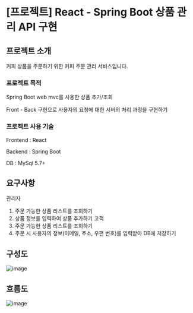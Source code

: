 # [프로젝트] React - Spring Boot 상품 관리 API 구현
## 프로젝트 소개
커피 상품을 주문하기 위한 커피 주문 관리 서비스입니다.
### 프로젝트 목적
Spring Boot web mvc를 사용한 상품 추가/조회

Front - Back 구현으로 사용자의 요청에 대한 서버의 처리 과정을 구현하기
### 프로젝트 사용 기술
Frontend : React

Backend : Spring Boot

DB : MySql 5.7+


## 요구사항
관리자
1. 주문 가능한 상품 리스트를 조회하기
2. 상품 정보를 입력하여 상품 추가하기
고객
1. 주문 가능한 상품 리스트를 조회하기
2. 주문 시 사용자의 정보(이메일, 주소, 우편 번호)를 입력받아 DB에 저장하기

## 구성도
![image](https://user-images.githubusercontent.com/22016754/135780211-4e5554d7-9994-4c49-94fb-53ee0f3776ed.png)


## 흐름도
![image](https://user-images.githubusercontent.com/22016754/135780260-a60b86d9-edbb-4d6e-9db8-a607f73d9737.png)

